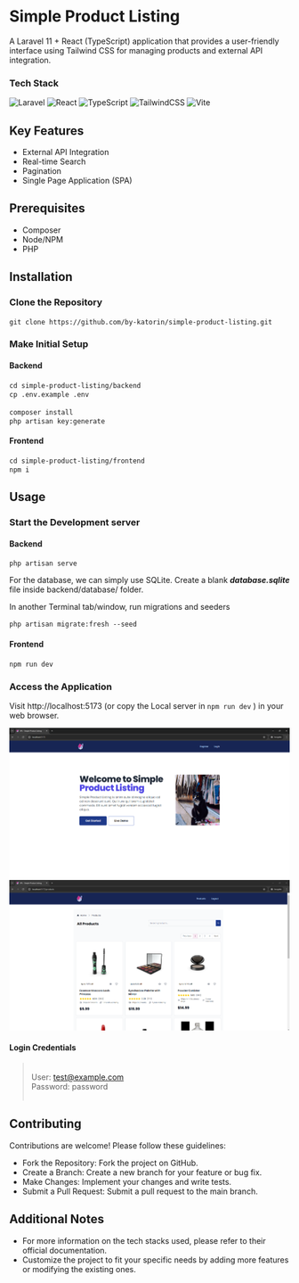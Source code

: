 # Simple Product Listing

A Laravel 11 + React (TypeScript) application that provides a user-friendly interface using Tailwind CSS for managing products and external API integration.

### Tech Stack
![Laravel](https://img.shields.io/badge/laravel-red.svg?style=for-the-badge&logo=laravel&logoColor=white) ![React](https://img.shields.io/badge/react-%2300000F.svg?style=for-the-badge&logo=react&logoColor=white) ![TypeScript](https://img.shields.io/badge/typescript-%2338B2AC.svg?style=for-the-badge&logo=typescript&logoColor=white) ![TailwindCSS](https://img.shields.io/badge/tailwindcss-%230db7ed.svg?style=for-the-badge&logo=tailwind-css&logoColor=white) ![Vite](https://img.shields.io/badge/vite-%23646CFF.svg?style=for-the-badge&logo=vite&logoColor=white)

## Key Features

- External API Integration
- Real-time Search
- Pagination
- Single Page Application (SPA)

## Prerequisites

- Composer
- Node/NPM
- PHP

## Installation

### Clone the Repository
```
git clone https://github.com/by-katorin/simple-product-listing.git
```

### Make Initial Setup

#### Backend
```
cd simple-product-listing/backend
cp .env.example .env

composer install
php artisan key:generate
```

#### Frontend
```
cd simple-product-listing/frontend
npm i
```

## Usage

### Start the Development server

#### Backend
```
php artisan serve
```
For the database, we can simply use SQLite. Create a blank _**database.sqlite**_ file inside backend/database/ folder.

In another Terminal tab/window, run migrations and seeders
```
php artisan migrate:fresh --seed
```

#### Frontend
```
npm run dev
```

### Access the Application

Visit http://localhost:5173 (or copy the Local server in `npm run dev` ) in your web browser.

![alt text](images/image01.png)
![alt text](images/image02.png)

#### Login Credentials

> <br>User: test@example.com <br> Password: password<br><br>

## Contributing

Contributions are welcome! Please follow these guidelines:

- Fork the Repository: Fork the project on GitHub.
- Create a Branch: Create a new branch for your feature or bug fix.
- Make Changes: Implement your changes and write tests.
- Submit a Pull Request: Submit a pull request to the main branch.

## Additional Notes

- For more information on the tech stacks used, please refer to their official documentation.
- Customize the project to fit your specific needs by adding more features or modifying the existing ones.